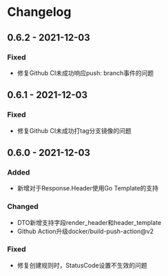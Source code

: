 # Changelog

## 0.6.2 - 2021-12-03

### Fixed

- 修复Github CI未成功响应push: branch事件的问题

## 0.6.1 - 2021-12-03

### Fixed

- 修复Github CI未成功打tag分支镜像的问题

## 0.6.0 - 2021-12-03

### Added

- 新增对于Response.Header使用Go Template的支持

### Changed 

- DTO新增支持字段render_header和header_template
- Github Action升级docker/build-push-action@v2

### Fixed

- 修复创建规则时，StatusCode设置不生效的问题